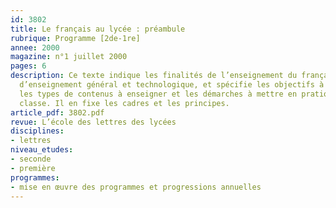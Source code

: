 ```yaml
---
id: 3802
title: Le français au lycée : préambule
rubrique: Programme [2de-1re]
annee: 2000
magazine: n°1 juillet 2000
pages: 6
description: Ce texte indique les finalités de l’enseignement du français au lycée
  d’enseignement général et technologique, et spécifie les objectifs à atteindre,
  les types de contenus à enseigner et les démarches à mettre en pratique pour chaque
  classe. Il en fixe les cadres et les principes.
article_pdf: 3802.pdf
revue: L’école des lettres des lycées
disciplines:
- lettres
niveau_etudes:
- seconde
- première
programmes:
- mise en œuvre des programmes et progressions annuelles
---
```

